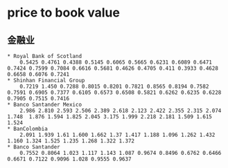 # price to book value

## 金融业
	* Royal Bank of Scotland   
		0.5425 0.4761 0.4388 0.5145 0.6065 0.5665 0.6231 0.6089 0.6471 0.7424 0.7599 0.7084 0.6616 0.5681 0.4626 0.4705 0.411 0.3933 0.4628 0.6658 0.6076 0.7241
	* Shinhan Financial Group
		0.7219 1.450 0.7288 0.8015 0.8201 0.7821 0.8565 0.8194 0.7582 0.7591 0.6905 0.7377 0.6105 0.6573 0.6508 0.5821 0.6262 0.6235 0.6228 0.7905 0.7515 0.7416
	* Banco Santander Mexico
		2.986 2.810 2.593 2.506 2.389 2.618 2.123 2.422 2.355 2.315 2.074 1.748  1.876 1.594 1.825 2.045 3.175 1.999 2.218 2.181 1.509 1.615 1.524
	* BanColombia 
		2.091 1.939 1.61 1.600 1.662 1.37 1.417 1.188 1.096 1.262 1.432 1.160 1.324 1.525 1.235 1.268 1.322 1.372
	* Banco Santander
		0.7552 0.8064 1.023 1.117 1.143 1.087 0.9674 0.8496 0.6762 0.6466 0.6671 0.7122 0.9096 1.028 0.9555 0.9637
